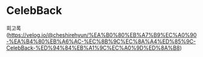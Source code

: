 # CelebBack
회고록(https://velog.io/@cheshirehyun/%EA%B0%80%EB%A7%B9%EC%A0%90-%EA%B4%80%EB%A6%AC-%EC%8B%9C%EC%8A%A4%ED%85%9C-CelebBack-%ED%94%84%EB%A1%9C%EC%A0%9D%ED%8A%B8)
